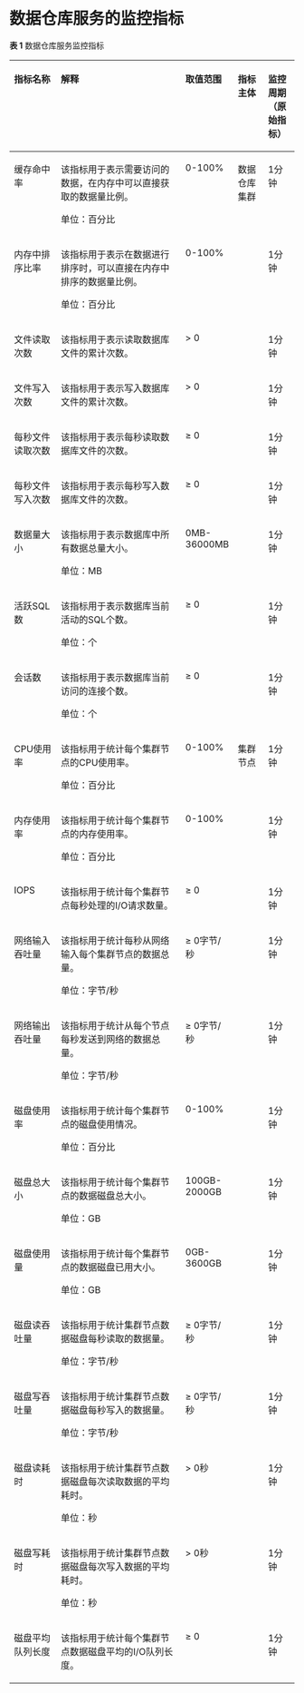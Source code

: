 # 数据仓库服务的监控指标<a name="ZH-CN_TOPIC_0102700161"></a>

**表 1**  数据仓库服务监控指标

<a name="table681604142420"></a>
<table><thead align="left"><tr id="row8817043243"><th class="cellrowborder" valign="top" width="17%" id="mcps1.2.6.1.1"><p id="p7817144112420"><a name="p7817144112420"></a><a name="p7817144112420"></a><strong id="b158171492419"><a name="b158171492419"></a><a name="b158171492419"></a>指标名称</strong></p>
</th>
<th class="cellrowborder" valign="top" width="47%" id="mcps1.2.6.1.2"><p id="p9818174142410"><a name="p9818174142410"></a><a name="p9818174142410"></a><strong id="b148181042245"><a name="b148181042245"></a><a name="b148181042245"></a>解释</strong></p>
</th>
<th class="cellrowborder" valign="top" width="14.000000000000002%" id="mcps1.2.6.1.3"><p id="p11818444242"><a name="p11818444242"></a><a name="p11818444242"></a><strong id="b2818104182415"><a name="b2818104182415"></a><a name="b2818104182415"></a>取值范围</strong></p>
</th>
<th class="cellrowborder" valign="top" width="11%" id="mcps1.2.6.1.4"><p id="p58182442413"><a name="p58182442413"></a><a name="p58182442413"></a><strong id="b5818549243"><a name="b5818549243"></a><a name="b5818549243"></a>指标主体</strong></p>
</th>
<th class="cellrowborder" valign="top" width="11%" id="mcps1.2.6.1.5"><p id="p151120813416"><a name="p151120813416"></a><a name="p151120813416"></a>监控周期（原始指标）</p>
</th>
</tr>
</thead>
<tbody><tr id="row138291346247"><td class="cellrowborder" valign="top" width="17%" headers="mcps1.2.6.1.1 "><p id="p182910442419"><a name="p182910442419"></a><a name="p182910442419"></a>缓存命中率</p>
</td>
<td class="cellrowborder" valign="top" width="47%" headers="mcps1.2.6.1.2 "><p id="p982913413249"><a name="p982913413249"></a><a name="p982913413249"></a>该指标用于表示需要访问的数据，在内存中可以直接获取的数据量比例。</p>
<p id="p09681328104517"><a name="p09681328104517"></a><a name="p09681328104517"></a>单位：百分比</p>
</td>
<td class="cellrowborder" valign="top" width="14.000000000000002%" headers="mcps1.2.6.1.3 "><p id="p108296419249"><a name="p108296419249"></a><a name="p108296419249"></a>0-100%</p>
</td>
<td class="cellrowborder" rowspan="9" valign="top" width="11%" headers="mcps1.2.6.1.4 "><p id="p178298411243"><a name="p178298411243"></a><a name="p178298411243"></a>数据仓库集群</p>
</td>
<td class="cellrowborder" valign="top" width="11%" headers="mcps1.2.6.1.5 "><p id="p64951124154515"><a name="p64951124154515"></a><a name="p64951124154515"></a>1分钟</p>
</td>
</tr>
<tr id="row198297418243"><td class="cellrowborder" valign="top" headers="mcps1.2.6.1.1 "><p id="p1882914410242"><a name="p1882914410242"></a><a name="p1882914410242"></a>内存中排序比率</p>
</td>
<td class="cellrowborder" valign="top" headers="mcps1.2.6.1.2 "><p id="p3829204162412"><a name="p3829204162412"></a><a name="p3829204162412"></a>该指标用于表示在数据进行排序时，可以直接在内存中排序的数据量比例。</p>
<p id="p123694212460"><a name="p123694212460"></a><a name="p123694212460"></a>单位：百分比</p>
</td>
<td class="cellrowborder" valign="top" headers="mcps1.2.6.1.3 "><p id="p1182994112410"><a name="p1182994112410"></a><a name="p1182994112410"></a>0-100%</p>
</td>
<td class="cellrowborder" valign="top" headers="mcps1.2.6.1.4 "><p id="p17553162454513"><a name="p17553162454513"></a><a name="p17553162454513"></a>1分钟</p>
</td>
</tr>
<tr id="row08306452418"><td class="cellrowborder" valign="top" headers="mcps1.2.6.1.1 "><p id="p4830046246"><a name="p4830046246"></a><a name="p4830046246"></a>文件读取次数</p>
</td>
<td class="cellrowborder" valign="top" headers="mcps1.2.6.1.2 "><p id="p1883016420241"><a name="p1883016420241"></a><a name="p1883016420241"></a>该指标用于表示读取数据库文件的累计次数。</p>
</td>
<td class="cellrowborder" valign="top" headers="mcps1.2.6.1.3 "><p id="p1483034142416"><a name="p1483034142416"></a><a name="p1483034142416"></a>&gt; 0</p>
</td>
<td class="cellrowborder" valign="top" headers="mcps1.2.6.1.4 "><p id="p12851780469"><a name="p12851780469"></a><a name="p12851780469"></a>1分钟</p>
</td>
</tr>
<tr id="row1283210410247"><td class="cellrowborder" valign="top" headers="mcps1.2.6.1.1 "><p id="p28322452414"><a name="p28322452414"></a><a name="p28322452414"></a>文件写入次数</p>
</td>
<td class="cellrowborder" valign="top" headers="mcps1.2.6.1.2 "><p id="p208326452413"><a name="p208326452413"></a><a name="p208326452413"></a>该指标用于表示写入数据库文件的累计次数。</p>
</td>
<td class="cellrowborder" valign="top" headers="mcps1.2.6.1.3 "><p id="p8832114192415"><a name="p8832114192415"></a><a name="p8832114192415"></a>&gt; 0</p>
</td>
<td class="cellrowborder" valign="top" headers="mcps1.2.6.1.4 "><p id="p122871389465"><a name="p122871389465"></a><a name="p122871389465"></a>1分钟</p>
</td>
</tr>
<tr id="row883319482417"><td class="cellrowborder" valign="top" headers="mcps1.2.6.1.1 "><p id="p78335492416"><a name="p78335492416"></a><a name="p78335492416"></a>每秒文件读取次数</p>
</td>
<td class="cellrowborder" valign="top" headers="mcps1.2.6.1.2 "><p id="p38331540247"><a name="p38331540247"></a><a name="p38331540247"></a>该指标用于表示每秒读取数据库文件的次数。</p>
</td>
<td class="cellrowborder" valign="top" headers="mcps1.2.6.1.3 "><p id="p18331740245"><a name="p18331740245"></a><a name="p18331740245"></a>≥ 0</p>
</td>
<td class="cellrowborder" valign="top" headers="mcps1.2.6.1.4 "><p id="p14267636204710"><a name="p14267636204710"></a><a name="p14267636204710"></a>1分钟</p>
</td>
</tr>
<tr id="row383304122414"><td class="cellrowborder" valign="top" headers="mcps1.2.6.1.1 "><p id="p138335422415"><a name="p138335422415"></a><a name="p138335422415"></a>每秒文件写入次数</p>
</td>
<td class="cellrowborder" valign="top" headers="mcps1.2.6.1.2 "><p id="p28331348241"><a name="p28331348241"></a><a name="p28331348241"></a>该指标用于表示每秒写入数据库文件的次数。</p>
</td>
<td class="cellrowborder" valign="top" headers="mcps1.2.6.1.3 "><p id="p8833114132419"><a name="p8833114132419"></a><a name="p8833114132419"></a>≥ 0</p>
</td>
<td class="cellrowborder" valign="top" headers="mcps1.2.6.1.4 "><p id="p6269163618474"><a name="p6269163618474"></a><a name="p6269163618474"></a>1分钟</p>
</td>
</tr>
<tr id="row883317413242"><td class="cellrowborder" valign="top" headers="mcps1.2.6.1.1 "><p id="p683310442410"><a name="p683310442410"></a><a name="p683310442410"></a>数据量大小</p>
</td>
<td class="cellrowborder" valign="top" headers="mcps1.2.6.1.2 "><p id="p883316462410"><a name="p883316462410"></a><a name="p883316462410"></a>该指标用于表示数据库中所有数据总量大小。</p>
<p id="p8569174510476"><a name="p8569174510476"></a><a name="p8569174510476"></a>单位：MB</p>
</td>
<td class="cellrowborder" valign="top" headers="mcps1.2.6.1.3 "><p id="p14834164112415"><a name="p14834164112415"></a><a name="p14834164112415"></a>0MB-36000MB</p>
</td>
<td class="cellrowborder" valign="top" headers="mcps1.2.6.1.4 "><p id="p726983614715"><a name="p726983614715"></a><a name="p726983614715"></a>1分钟</p>
</td>
</tr>
<tr id="row1683413472411"><td class="cellrowborder" valign="top" headers="mcps1.2.6.1.1 "><p id="p168401242248"><a name="p168401242248"></a><a name="p168401242248"></a>活跃SQL数</p>
</td>
<td class="cellrowborder" valign="top" headers="mcps1.2.6.1.2 "><p id="p984015413244"><a name="p984015413244"></a><a name="p984015413244"></a>该指标用于表示数据库当前活动的SQL个数。</p>
<p id="p675552114502"><a name="p675552114502"></a><a name="p675552114502"></a>单位：个</p>
</td>
<td class="cellrowborder" valign="top" headers="mcps1.2.6.1.3 "><p id="p18840144142410"><a name="p18840144142410"></a><a name="p18840144142410"></a>≥ 0</p>
</td>
<td class="cellrowborder" valign="top" headers="mcps1.2.6.1.4 "><p id="p8273836184718"><a name="p8273836184718"></a><a name="p8273836184718"></a>1分钟</p>
</td>
</tr>
<tr id="row1484116414245"><td class="cellrowborder" valign="top" headers="mcps1.2.6.1.1 "><p id="p1284404172414"><a name="p1284404172414"></a><a name="p1284404172414"></a>会话数</p>
</td>
<td class="cellrowborder" valign="top" headers="mcps1.2.6.1.2 "><p id="p1084412416240"><a name="p1084412416240"></a><a name="p1084412416240"></a>该指标用于表示数据库当前访问的连接个数。</p>
<p id="p1867693217506"><a name="p1867693217506"></a><a name="p1867693217506"></a>单位：个</p>
</td>
<td class="cellrowborder" valign="top" headers="mcps1.2.6.1.3 "><p id="p78441745243"><a name="p78441745243"></a><a name="p78441745243"></a>≥ 0</p>
</td>
<td class="cellrowborder" valign="top" headers="mcps1.2.6.1.4 "><p id="p1350134116473"><a name="p1350134116473"></a><a name="p1350134116473"></a>1分钟</p>
</td>
</tr>
<tr id="row16844245246"><td class="cellrowborder" valign="top" width="17%" headers="mcps1.2.6.1.1 "><p id="p1884513492419"><a name="p1884513492419"></a><a name="p1884513492419"></a>CPU使用率</p>
</td>
<td class="cellrowborder" valign="top" width="47%" headers="mcps1.2.6.1.2 "><p id="p28456452420"><a name="p28456452420"></a><a name="p28456452420"></a>该指标用于统计每个集群节点的CPU使用率。</p>
<p id="p1834101884617"><a name="p1834101884617"></a><a name="p1834101884617"></a>单位：百分比</p>
</td>
<td class="cellrowborder" valign="top" width="14.000000000000002%" headers="mcps1.2.6.1.3 "><p id="p10317114144511"><a name="p10317114144511"></a><a name="p10317114144511"></a>0-100%</p>
</td>
<td class="cellrowborder" rowspan="13" valign="top" width="11%" headers="mcps1.2.6.1.4 "><p id="p084517482416"><a name="p084517482416"></a><a name="p084517482416"></a>集群节点</p>
</td>
<td class="cellrowborder" valign="top" width="11%" headers="mcps1.2.6.1.5 "><p id="p1352154184718"><a name="p1352154184718"></a><a name="p1352154184718"></a>1分钟</p>
</td>
</tr>
<tr id="row118461946245"><td class="cellrowborder" valign="top" headers="mcps1.2.6.1.1 "><p id="p1884615416242"><a name="p1884615416242"></a><a name="p1884615416242"></a>内存使用率</p>
</td>
<td class="cellrowborder" valign="top" headers="mcps1.2.6.1.2 "><p id="p6846184112410"><a name="p6846184112410"></a><a name="p6846184112410"></a>该指标用于统计每个集群节点的内存使用率。</p>
<p id="p12802208465"><a name="p12802208465"></a><a name="p12802208465"></a>单位：百分比</p>
</td>
<td class="cellrowborder" valign="top" headers="mcps1.2.6.1.3 "><p id="p13192014114517"><a name="p13192014114517"></a><a name="p13192014114517"></a>0-100%</p>
</td>
<td class="cellrowborder" valign="top" headers="mcps1.2.6.1.4 "><p id="p2035418418472"><a name="p2035418418472"></a><a name="p2035418418472"></a>1分钟</p>
</td>
</tr>
<tr id="row1784619417243"><td class="cellrowborder" valign="top" headers="mcps1.2.6.1.1 "><p id="p1484615492420"><a name="p1484615492420"></a><a name="p1484615492420"></a>IOPS</p>
</td>
<td class="cellrowborder" valign="top" headers="mcps1.2.6.1.2 "><p id="p38461648241"><a name="p38461648241"></a><a name="p38461648241"></a>该指标用于统计每个集群节点每秒处理的I/O请求数量。</p>
</td>
<td class="cellrowborder" valign="top" headers="mcps1.2.6.1.3 "><p id="p138461943243"><a name="p138461943243"></a><a name="p138461943243"></a>≥ 0</p>
</td>
<td class="cellrowborder" valign="top" headers="mcps1.2.6.1.4 "><p id="p133552041114717"><a name="p133552041114717"></a><a name="p133552041114717"></a>1分钟</p>
</td>
</tr>
<tr id="row4848246244"><td class="cellrowborder" valign="top" headers="mcps1.2.6.1.1 "><p id="p1184816418241"><a name="p1184816418241"></a><a name="p1184816418241"></a>网络输入吞吐量</p>
</td>
<td class="cellrowborder" valign="top" headers="mcps1.2.6.1.2 "><p id="p98485472411"><a name="p98485472411"></a><a name="p98485472411"></a>该指标用于统计每秒从网络输入每个集群节点的数据总量。</p>
<p id="p23390140480"><a name="p23390140480"></a><a name="p23390140480"></a>单位：字节/秒</p>
</td>
<td class="cellrowborder" valign="top" headers="mcps1.2.6.1.3 "><p id="p58481645245"><a name="p58481645245"></a><a name="p58481645245"></a>≥ 0字节/秒</p>
</td>
<td class="cellrowborder" valign="top" headers="mcps1.2.6.1.4 "><p id="p203571241154716"><a name="p203571241154716"></a><a name="p203571241154716"></a>1分钟</p>
</td>
</tr>
<tr id="row1784804182419"><td class="cellrowborder" valign="top" headers="mcps1.2.6.1.1 "><p id="p108486419248"><a name="p108486419248"></a><a name="p108486419248"></a>网络输出吞吐量</p>
</td>
<td class="cellrowborder" valign="top" headers="mcps1.2.6.1.2 "><p id="p6848134132414"><a name="p6848134132414"></a><a name="p6848134132414"></a>该指标用于统计从每个节点每秒发送到网络的数据总量。</p>
<p id="p160363312485"><a name="p160363312485"></a><a name="p160363312485"></a>单位：字节/秒</p>
</td>
<td class="cellrowborder" valign="top" headers="mcps1.2.6.1.3 "><p id="p138502412415"><a name="p138502412415"></a><a name="p138502412415"></a>≥ 0字节/秒</p>
</td>
<td class="cellrowborder" valign="top" headers="mcps1.2.6.1.4 "><p id="p1136084194716"><a name="p1136084194716"></a><a name="p1136084194716"></a>1分钟</p>
</td>
</tr>
<tr id="row128506422415"><td class="cellrowborder" valign="top" headers="mcps1.2.6.1.1 "><p id="p108505418243"><a name="p108505418243"></a><a name="p108505418243"></a>磁盘使用率</p>
</td>
<td class="cellrowborder" valign="top" headers="mcps1.2.6.1.2 "><p id="p985014419243"><a name="p985014419243"></a><a name="p985014419243"></a>该指标用于统计每个集群节点的磁盘使用情况。</p>
<p id="p2090883318460"><a name="p2090883318460"></a><a name="p2090883318460"></a>单位：百分比</p>
</td>
<td class="cellrowborder" valign="top" headers="mcps1.2.6.1.3 "><p id="p885024112416"><a name="p885024112416"></a><a name="p885024112416"></a>0-100%</p>
</td>
<td class="cellrowborder" valign="top" headers="mcps1.2.6.1.4 "><p id="p193627417475"><a name="p193627417475"></a><a name="p193627417475"></a>1分钟</p>
</td>
</tr>
<tr id="row118526417246"><td class="cellrowborder" valign="top" headers="mcps1.2.6.1.1 "><p id="p685244152418"><a name="p685244152418"></a><a name="p685244152418"></a>磁盘总大小</p>
</td>
<td class="cellrowborder" valign="top" headers="mcps1.2.6.1.2 "><p id="p16852114172411"><a name="p16852114172411"></a><a name="p16852114172411"></a>该指标用于统计每个集群节点的数据磁盘总大小。</p>
<p id="p1356144465019"><a name="p1356144465019"></a><a name="p1356144465019"></a>单位：GB</p>
</td>
<td class="cellrowborder" valign="top" headers="mcps1.2.6.1.3 "><p id="p385219462412"><a name="p385219462412"></a><a name="p385219462412"></a>100GB-2000GB</p>
</td>
<td class="cellrowborder" valign="top" headers="mcps1.2.6.1.4 "><p id="p13365541194717"><a name="p13365541194717"></a><a name="p13365541194717"></a>1分钟</p>
</td>
</tr>
<tr id="row188521414246"><td class="cellrowborder" valign="top" headers="mcps1.2.6.1.1 "><p id="p9852641240"><a name="p9852641240"></a><a name="p9852641240"></a>磁盘使用量</p>
</td>
<td class="cellrowborder" valign="top" headers="mcps1.2.6.1.2 "><p id="p188521948247"><a name="p188521948247"></a><a name="p188521948247"></a>该指标用于统计每个集群节点的数据磁盘已用大小。</p>
<p id="p134476575507"><a name="p134476575507"></a><a name="p134476575507"></a>单位：GB</p>
</td>
<td class="cellrowborder" valign="top" headers="mcps1.2.6.1.3 "><p id="p14852348248"><a name="p14852348248"></a><a name="p14852348248"></a>0GB-3600GB</p>
</td>
<td class="cellrowborder" valign="top" headers="mcps1.2.6.1.4 "><p id="p1783164313478"><a name="p1783164313478"></a><a name="p1783164313478"></a>1分钟</p>
</td>
</tr>
<tr id="row13852134142418"><td class="cellrowborder" valign="top" headers="mcps1.2.6.1.1 "><p id="p1985216472414"><a name="p1985216472414"></a><a name="p1985216472414"></a>磁盘读吞吐量</p>
</td>
<td class="cellrowborder" valign="top" headers="mcps1.2.6.1.2 "><p id="p128525412412"><a name="p128525412412"></a><a name="p128525412412"></a>该指标用于统计集群节点数据磁盘每秒读取的数据量。</p>
<p id="p20752105144815"><a name="p20752105144815"></a><a name="p20752105144815"></a>单位：字节/秒</p>
</td>
<td class="cellrowborder" valign="top" headers="mcps1.2.6.1.3 "><p id="p138522411242"><a name="p138522411242"></a><a name="p138522411242"></a>≥ 0字节/秒</p>
</td>
<td class="cellrowborder" valign="top" headers="mcps1.2.6.1.4 "><p id="p0851543144715"><a name="p0851543144715"></a><a name="p0851543144715"></a>1分钟</p>
</td>
</tr>
<tr id="row3853541245"><td class="cellrowborder" valign="top" headers="mcps1.2.6.1.1 "><p id="p285312415247"><a name="p285312415247"></a><a name="p285312415247"></a>磁盘写吞吐量</p>
</td>
<td class="cellrowborder" valign="top" headers="mcps1.2.6.1.2 "><p id="p58533417248"><a name="p58533417248"></a><a name="p58533417248"></a>该指标用于统计集群节点数据磁盘每秒写入的数据量。</p>
<p id="p674694915480"><a name="p674694915480"></a><a name="p674694915480"></a>单位：字节/秒</p>
</td>
<td class="cellrowborder" valign="top" headers="mcps1.2.6.1.3 "><p id="p12853144102419"><a name="p12853144102419"></a><a name="p12853144102419"></a>≥ 0字节/秒</p>
</td>
<td class="cellrowborder" valign="top" headers="mcps1.2.6.1.4 "><p id="p1589124317474"><a name="p1589124317474"></a><a name="p1589124317474"></a>1分钟</p>
</td>
</tr>
<tr id="row38531247247"><td class="cellrowborder" valign="top" headers="mcps1.2.6.1.1 "><p id="p68531445244"><a name="p68531445244"></a><a name="p68531445244"></a>磁盘读耗时</p>
</td>
<td class="cellrowborder" valign="top" headers="mcps1.2.6.1.2 "><p id="p15853114132410"><a name="p15853114132410"></a><a name="p15853114132410"></a>该指标用于统计集群节点数据磁盘每次读取数据的平均耗时。</p>
<p id="p24541114134911"><a name="p24541114134911"></a><a name="p24541114134911"></a>单位：秒</p>
</td>
<td class="cellrowborder" valign="top" headers="mcps1.2.6.1.3 "><p id="p118551643247"><a name="p118551643247"></a><a name="p118551643247"></a>&gt; 0秒</p>
</td>
<td class="cellrowborder" valign="top" headers="mcps1.2.6.1.4 "><p id="p13911343154719"><a name="p13911343154719"></a><a name="p13911343154719"></a>1分钟</p>
</td>
</tr>
<tr id="row685513410246"><td class="cellrowborder" valign="top" headers="mcps1.2.6.1.1 "><p id="p38553415247"><a name="p38553415247"></a><a name="p38553415247"></a>磁盘写耗时</p>
</td>
<td class="cellrowborder" valign="top" headers="mcps1.2.6.1.2 "><p id="p15855343246"><a name="p15855343246"></a><a name="p15855343246"></a>该指标用于统计集群节点数据磁盘每次写入数据的平均耗时。</p>
<p id="p421734164915"><a name="p421734164915"></a><a name="p421734164915"></a>单位：秒</p>
</td>
<td class="cellrowborder" valign="top" headers="mcps1.2.6.1.3 "><p id="p58556418245"><a name="p58556418245"></a><a name="p58556418245"></a>&gt; 0秒</p>
</td>
<td class="cellrowborder" valign="top" headers="mcps1.2.6.1.4 "><p id="p189414316479"><a name="p189414316479"></a><a name="p189414316479"></a>1分钟</p>
</td>
</tr>
<tr id="row108552419248"><td class="cellrowborder" valign="top" headers="mcps1.2.6.1.1 "><p id="p185544172411"><a name="p185544172411"></a><a name="p185544172411"></a>磁盘平均队列长度</p>
</td>
<td class="cellrowborder" valign="top" headers="mcps1.2.6.1.2 "><p id="p1285624182414"><a name="p1285624182414"></a><a name="p1285624182414"></a>该指标用于统计每个集群节点数据磁盘平均的I/O队列长度。</p>
</td>
<td class="cellrowborder" valign="top" headers="mcps1.2.6.1.3 "><p id="p48561432419"><a name="p48561432419"></a><a name="p48561432419"></a>≥ 0</p>
</td>
<td class="cellrowborder" valign="top" headers="mcps1.2.6.1.4 "><p id="p1951243104719"><a name="p1951243104719"></a><a name="p1951243104719"></a>1分钟</p>
</td>
</tr>
</tbody>
</table>

